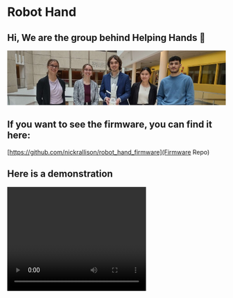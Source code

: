 # Robot Hand

## Hi, We are the group behind Helping Hands 👋
<img alt="JPG" src="https://github.com/nickrallison/robot_hand_ws/blob/master/assets/group_photo.jpg" />

## If you want to see the firmware, you can find it here:
[https://github.com/nickrallison/robot_hand_firmware](Firmware Repo)

## Here is a demonstration 
 <video width="320" height="240" controls>
  <source src="https://github.com/nickrallison/robot_hand_ws/blob/master/assets/demo.mp4" type="video/mp4">
our browser does not support the video tag.
</video> 
